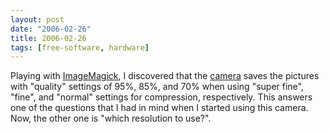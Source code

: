 ```yaml
---
layout: post
date: "2006-02-26"
title: 2006-02-26
tags: [free-software, hardware]
---
```

Playing with [ImageMagick](http://www.imagemagick.org/), I
discovered that the [camera](http://www.samsungcamera.org/) saves
the pictures with "quality" settings of 95%, 85%, and 70% when
using "super fine", "fine", and "normal" settings for compression,
respectively. This answers one of the questions that I had in mind
when I started using this camera. Now, the other one is "which
resolution to use?".


